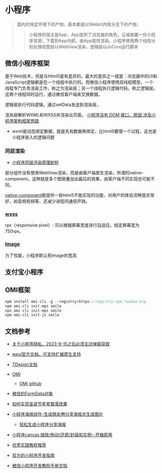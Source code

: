 # 小程序
> 国内的特定环境下的产物，基本都是以Webkit内核分支下的产物，
>> 小程序的宿主是App，App提供了浏览器的角色，云端放置一份小程序资源，下载到App内部，由App提供渲染。小程序使用两个线程分别处理视图层以WebView渲染，逻辑层以JsCore运行脚本

## 微信小程序框架

基于Web技术，但是与Html5是有差异的，最大的差异之一就是：浏览器中的UI和JavaScript逻辑都是在一个线程中执行的。而微信小程序使用双线程模型，一个线程专门负责渲染工作，称之为渲染层；另一个线程执行逻辑代码，称之逻辑层。这两个线程同时运行，通过微信客户端来交换数据。

逻辑层执行代码逻辑，通过setData发送到渲染层，

渲染层解析WXML和WXSS并渲染出页面。
[小程序没有 DOM 接口，原因,涉及小程序架构框架思路](https://developers.weixin.qq.com/community/develop/article/doc/000462336ccf080229a9eb37c59413)

- wxml是动态绑定数据，就是先有数据再绑定，比html5要慢一个过程，这也是小程序嵌入的逻辑问题

### 同层渲染
- [小程序同层渲染原理剖析](https://developers.weixin.qq.com/community/develop/article/doc/000c4e433707c072c1793e56f5c813)

部分组件没有使用WebView渲染，而是由客户端原生渲染，所谓的native-component。这种就是多个图层叠加出最后的效果，由客户端不同实现也可能不同。

[native-component](https://developers.weixin.qq.com/miniprogram/dev/component/native-component.html)能提供一些html5不能实现的功能，对用户的体验流畅度非常好，如音频视频等，还减少进程间通信开销。

### [wxss](https://developers.weixin.qq.com/miniprogram/dev/framework/view/wxss.html)

rpx（responsive pixel）: 可以根据屏幕宽度进行自适应。规定屏幕宽为750rpx。

### [Image](https://developers.weixin.qq.com/miniprogram/dev/component/image.html)
为了性能，小程序默认死Image的宽高


## 支付宝小程序

## OMI框架
```js
npm install omi-cli -g --registry=https://registry.npm.taobao.org
npm omi-cli init-mps smile
npx omi-cli init-mps smile
npm omi-cli init-js smile
```

## 文档参考

- [关于小程序隐私，2023-9-15之后必须主动弹窗获取](https://developers.weixin.qq.com/community/develop/doc/00042e3ef54940ce8520e38db61801)

- [weui官方文档，可支持扩展原生支持](https://wechat-miniprogram.github.io/weui/docs/#weui%E7%BB%84%E4%BB%B6%E5%BA%93%E7%AE%80%E4%BB%8B)
- [TDesign文档](https://tdesign.tencent.com/)
- [OMI](https://omi.cdn-go.cn/home/latest/)
    - [OMI github](https://github.com/Tencent/omi/)

- [微信的FormData对象](https://github.com/lmj01/wx-formdata)
- [如何实现圣诞节星星飘落效果](https://developers.weixin.qq.com/community/develop/article/doc/000e443b1247a039fd99230b457013)
- [小程序海报组件-生成朋友圈分享海报并生成图片](https://github.com/jasondu/wxa-plugin-canvas/tree/master)
    - [轻松生成小程序分享海报 ](https://juejin.cn/post/6844903663840788493)
- [小程序canvas 缩放/拖动/还原/封装和实例--开箱即用](https://blog.csdn.net/iamlujingtao/article/details/128289849)
- [优秀实践教程推荐](https://github.com/TencentCloudBase/Good-practice-tutorial-recommended)

- [官方的小程序开发指南](https://developers.weixin.qq.com/ebook?action=get_post_info&volumn=1&lang=zh_CN&book=miniprogram&docid=0008aeea9a8978ab0086a685851c0a)
- [微信小程序开发教程手册文档](https://www.w3cschool.cn/weixinapp/9wou1q8j.html)

